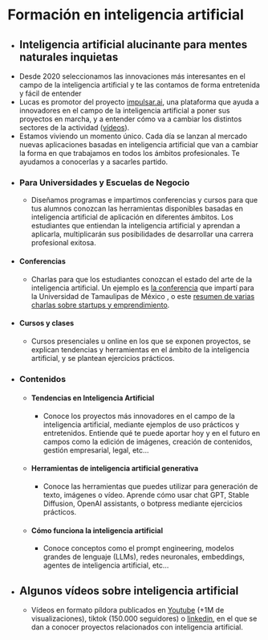 # Formación en inteligencia artificial
- ## **Inteligencia artificial alucinante para mentes naturales inquietas**
- Desde 2020 seleccionamos las innovaciones más interesantes en el campo de la inteligencia artificial y te las contamos de forma entretenida y fácil de entender
- Lucas es promotor del proyecto [impulsar.ai](http://impulsar.ai), una plataforma que ayuda a innovadores en el campo de la inteligencia artificial a poner sus proyectos en marcha, y a entender cómo va a cambiar los distintos sectores de la actividad ([vídeos](https://www.youtube.com/@impulsarai/videos)).
- Estamos viviendo un momento único. Cada día se lanzan al mercado nuevas aplicaciones basadas en inteligencia artificial que van a cambiar la forma en que trabajamos en todos los ámbitos profesionales. Te ayudamos a conocerlas y a sacarles partido.
- ### **Para Universidades y Escuelas de Negocio**
	- Diseñamos programas e impartimos conferencias y cursos para que tus alumnos conozcan las herramientas disponibles basadas en inteligencia artificial de aplicación en diferentes ámbitos. Los estudiantes que entiendan la inteligencia artificial y aprendan a aplicarla, multiplicarán sus posibilidades de desarrollar una carrera profesional exitosa.
- #### **Conferencias**
	- Charlas para que los estudiantes conozcan el estado del arte de la inteligencia artificial. Un ejemplo es [la conferencia](https://youtu.be/j4lu36Lxvk4?t=12) que impartí para la Universidad de Tamaulipas de México , o este [resumen de varias charlas sobre startups y emprendimiento](https://www.youtube.com/watch?v=n8vGEpSRguQ&t=4s).
- #### **Cursos y clases**
	- Cursos presenciales u online en los que se exponen proyectos, se explican tendencias y herramientas en el ámbito de la inteligencia artificial, y se plantean ejercicios prácticos.
- ### **Contenidos**
	- #### **Tendencias en Inteligencia Artificial**
		- Conoce los proyectos más innovadores en el campo de la inteligencia artificial, mediante ejemplos de uso prácticos y entretenidos. Entiende qué te puede aportar hoy y en el futuro en campos como la edición de imágenes, creación de contenidos, gestión empresarial, legal, etc…
	- #### **Herramientas de inteligencia artificial generativa**
		- Conoce las herramientas que puedes utilizar para generación de texto, imágenes o vídeo. Aprende cómo usar chat GPT, Stable Diffusion, OpenAI assistants, o botpress mediante ejercicios prácticos.
	- #### **Cómo funciona la inteligencia artificial**
		- Conoce conceptos como el prompt engineering, modelos grandes de lenguaje (LLMs), redes neuronales, embeddings, agentes de inteligencia artificial, etc…
- ## **Algunos vídeos sobre inteligencia artificial**
	- Vídeos en formato píldora publicados en [Youtube](https://www.youtube.com/playlist?list=PLhKbjbKTIRcwF2FKe3MBcqj2K_mZYj88x) (+1M de visualizaciones), tiktok (150.000 seguidores) o [linkedin](https://www.linkedin.com/mynetwork/discovery-see-all/?usecase=PEOPLE_FOLLOWS&followMember=lucascervera), en el que se dan a conocer proyectos relacionados con inteligencia artificial.